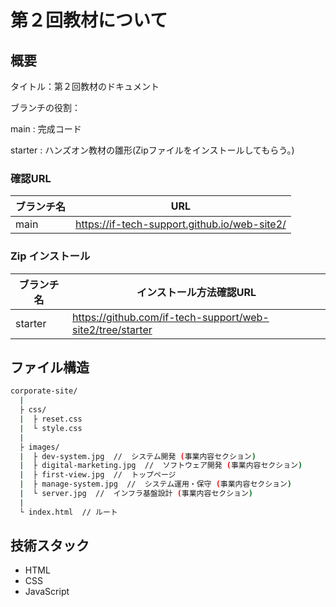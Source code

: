 # 第２回教材について
## 概要
タイトル：第２回教材のドキュメント

ブランチの役割：

main : 完成コード

starter : ハンズオン教材の雛形(Zipファイルをインストールしてもらう。)

### 確認URL
| ブランチ名 | URL |
|----------------|--------|
| main |  https://if-tech-support.github.io/web-site2/ |

### Zip インストール
| ブランチ名 | インストール方法確認URL |
|----------------|--------|
| starter | https://github.com/if-tech-support/web-site2/tree/starter |

## ファイル構造
```bash
corporate-site/
  |
  ├ css/
  |  ├ reset.css
  |  └ style.css
  |
  ├ images/
  |  ├ dev-system.jpg  //  システム開発 (事業内容セクション)
  |  ├ digital-marketing.jpg  //  ソフトウェア開発 (事業内容セクション)
  |  ├ first-view.jpg  //  トップページ
  |  ├ manage-system.jpg  //  システム運用・保守 (事業内容セクション)
  |  └ server.jpg  //  インフラ基盤設計 (事業内容セクション)
  |
  └ index.html  // ルート
```

## 技術スタック
- HTML
- CSS
- JavaScript
